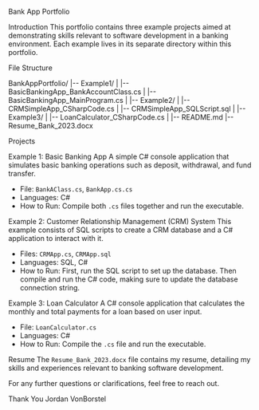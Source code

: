 Bank App Portfolio

Introduction
This portfolio contains three example projects aimed at demonstrating skills relevant to software development in a banking environment. Each example lives in its separate directory within this portfolio.

File Structure

BankAppPortfolio/
|-- Example1/
|   |-- BasicBankingApp_BankAccountClass.cs
|   |-- BasicBankingApp_MainProgram.cs
|
|-- Example2/
|   |-- CRMSimpleApp_CSharpCode.cs
|   |-- CRMSimpleApp_SQLScript.sql
|
|-- Example3/
|   |-- LoanCalculator_CSharpCode.cs
|
|-- README.md
|-- Resume_Bank_2023.docx


Projects

Example 1: Basic Banking App
A simple C# console application that simulates basic banking operations such as deposit, withdrawal, and fund transfer.

- File: `BankAClass.cs`, `BankApp.cs.cs`
- Languages: C#
- How to Run: Compile both `.cs` files together and run the executable.

Example 2: Customer Relationship Management (CRM) System
This example consists of SQL scripts to create a CRM database and a C# application to interact with it.

- Files: `CRMApp.cs`, `CRMApp.sql`
- Languages: SQL, C#
- How to Run: First, run the SQL script to set up the database. Then compile and run the C# code, making sure to update the database connection string.

Example 3: Loan Calculator
A C# console application that calculates the monthly and total payments for a loan based on user input.

- File: `LoanCalculator.cs`
- Languages: C#
- How to Run: Compile the `.cs` file and run the executable.

Resume
The `Resume_Bank_2023.docx` file contains my resume, detailing my skills and experiences relevant to banking software development.


For any further questions or clarifications, feel free to reach out.

Thank You 
    Jordan VonBorstel 
